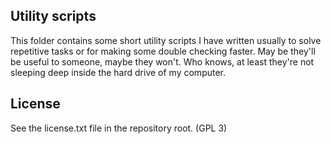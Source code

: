## Utility scripts

This folder contains some short utility scripts I have written usually to solve repetitive tasks or for making some double checking faster. 
May be they'll be useful to someone, maybe they won't. Who knows, at least they're not sleeping deep inside the hard drive of my computer.



## License
See the license.txt file in the repository root. (GPL 3)
